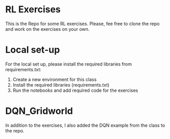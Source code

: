 # RL Exercises

This is the Repo for some RL exercises. Please, fee free to clone the repo and work on the exercises on your own. 

# Local set-up
For the local set up, please install the required libraries from requirements.txt: 

1. Create a new environment for this class
2. Install the required libraries (requirements.txt)
3. Run the notebooks and add required code for the exercises

# DQN_Gridworld

In addition to the exercises, I also added the DQN example from the class to the repo.  

